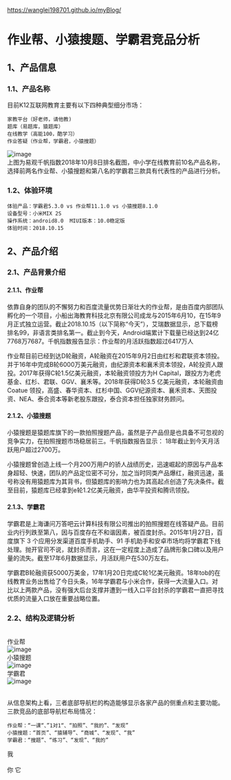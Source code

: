 https://wanglei198701.github.io/myBlog/
# 作业帮、小猿搜题、学霸君竞品分析
## 1、产品信息
### 1.1、产品名称

目前K12互联网教育主要有以下四种典型细分市场：

    家教平台（好老师，请他教)
    题库（易题库，猿题库）
    在线教学（高能100，酷学习）
    作业答疑（作业帮，学霸君，小猿搜题）

![image](https://github.com/wanglei198701/myBlog/blob/master/picture/tupian1.png?raw=true)
<br>上图为易观千帆指数2018年10月8日排名截图，中小学在线教育前10名产品名称，选择前两名作业帮、小猿搜题和第八名的学霸君三款具有代表性的产品进行分析。

### 1.2、体验环境

    体验产品：学霸君5.3.0 vs 作业帮11.1.0 vs 小猿搜题8.1.0
    设备型号：小米MIX 2S
    操作系统：android8.0  MIUI版本：10.0稳定版
    体验时间：2018.10.15


## 2、产品介绍
### 2.1、产品背景介绍
#### 2.1.1、作业帮
依靠自身的团队的不懈努力和百度流量优势日渐壮大的作业帮，是由百度内部团队孵化的一个项目，小船出海教育科技北京有限公司成龙与2015年6月10，在15年9月正式独立运营。截止2018.10.15（以下简称“今天”），艾瑞数据显示，总下载榜排名99，非语言类排名第一。截止到今天，Android端累计下载量已经达到24亿7768万7687。千帆指数报告显示：作业帮的月活跃指数超过6417万人

作业帮目前已经到达D轮融资，A轮融资在2015年9月2日由红杉和君联资本领投。并于16年中完成B轮6000万美元融资，由纪源资本和襄禾资本领投，A轮投资人跟投。2017年获得C轮1.5亿美元融资，本轮融资领投方为H Capital，跟投方为老虎基金、红杉、君联、GGV、襄禾等。2018年获得D轮3.5 亿美元融资，本轮融资由 Coatue 领投，高盛、春华资本、红杉中国、GGV纪源资本、襄禾资本、天图投资、NEA、泰合资本等新老股东跟投，泰合资本担任独家财务顾问。

#### 2.1.2、小猿搜题
小猿搜题是猿题库旗下的一款拍照搜题产品，虽然是子产品但是也具备不可忽视的竞争实力，在拍照搜题市场稳居前三。千帆指数报告显示： 18年截止到今天月活跃用户超过2700万。

小猿搜题曾创造上线一个月200万用户的骄人战绩历史，迅速崛起的原因与产品本身超轻、快速，团队的产品定位密不可分，加之当时同类产品爆红，融资迅速，虽号称没有用猿题库为其背书，但猿题库的影响力也为其高起点创造了先决条件。截至目前，猿题库已经拿到e轮1.2亿美元融资，由华平投资和腾讯领投。

#### 2.1.3、学霸君
学霸君是上海谦问万答吧云计算科技有限公司推出的拍照搜题在线答疑产品。目前业内行列跌至第八，因与百度存在不和谐因素，被百度封杀。2015年1月27日，百度旗下 3 个应用分发渠道百度手机助手、91 手机助手和安卓市场均将学霸君下线处理。抛开官司不说，就封杀而言，这在一定程度上造成了品牌形象口碑以及用户量的流失。截至17年6月数据显示，月活跃用户在530万左右。

学霸君B轮融资获5000万美金，17年1月20日完成C轮1亿美元融资。18年tob的在线教育业务出售给了今日头条，16年学霸君与小米合作，获得一大流量入口。对比以上两款产品，没有强大后台支撑并遭到一线入口平台封杀的学霸君一直把寻找优质的流量入口放在重要战略位置。

### 2.2、结构及逻辑分析
<br>作业帮<br>
![image](https://github.com/wanglei198701/myBlog/blob/master/picture/zuoyebang.png?raw=true)
<br>小猿搜题<br>
![image](https://github.com/wanglei198701/myBlog/blob/master/picture/xiaoyuanshouti.png?raw=true)
<br>学霸君<br>
![image](https://github.com/wanglei198701/myBlog/blob/master/picture/xuebajun.png?raw=true)

<br>从信息架构上看，三者底部导航栏的构造能够显示各家产品的侧重点和主要功能。三款竞品的底部导航栏布局情况：<br>

    作业帮：“一课“、”1对1“、“拍照”、“我的”、“发现”
    小猿搜题：“首页”、“猿辅导”、“商城”、“发现”、“我”
    学霸君：“搜题”、“练习”、“发现”、“我的”




我<br>
<br>你
它<br>














